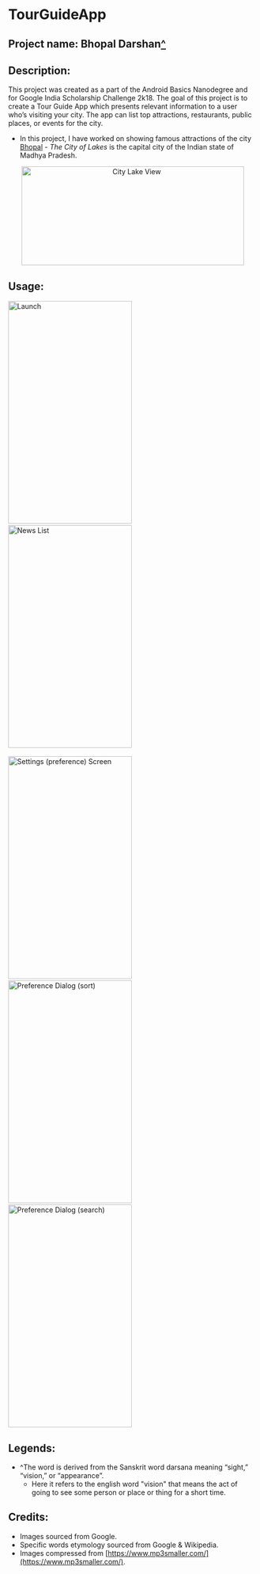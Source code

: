# TourGuideApp

## Project name: Bhopal Darshan<a href="https://github.com/RB-93/TourGuideApp/blob/master/README.md#legends">^</a>

## Description:

This project was created as a part of the Android Basics Nanodegree and for Google India Scholarship Challenge 2k18. The goal of this project is to create a Tour Guide App which presents relevant information to a user who’s visiting your city. The app can list top attractions, restaurants, public places, or events for the city.
* In this project, I have worked on showing famous attractions of the city [Bhopal](https://en.wikipedia.org/wiki/Bhopal) - _The City of Lakes_ is the capital city of the Indian state of Madhya Pradesh.
<p align="center">
  <img src="https://github.com/RB-93/TourGuideApp/blob/master/app-demo/bhopal_lake.jpg?raw=true" width="450" height="200" title="City Lake View">
</p>

## Usage:

<img src="https://github.com/RB-93/TourGuideApp/blob/master/app-demo/Tour_1[1].jpg?raw=true" width="250" height="450" title="Launch"> &nbsp; &nbsp; <img src="https://github.com/RB-93/TourGuideApp/blob/master/app-demo/Tour_2[1].jpg?raw=true" width="250" height="450" title="News List"> <br/><br/> <img src="https://github.com/RB-93/TourGuideApp/blob/master/app-demo/Tour_3[1].jpg?raw=true" width="250" height="450" title="Settings (preference) Screen"> &nbsp; &nbsp; <img src="https://github.com/RB-93/TourGuideApp/blob/master/app-demo/Tour_4[1].jpg?raw=true" width="250" height="450" title="Preference Dialog (sort)"> &nbsp; &nbsp; <img src="https://github.com/RB-93/TourGuideApp/blob/master/app-demo/Tour_5[1].jpg?raw=true" width="250" height="450" title="Preference Dialog (search)">

## Legends:

* ^The word is derived from the Sanskrit word darsana meaning “sight,” “vision,” or “appearance”.
  - Here it refers to the english word "vision" that means the act of going to see some person or place or thing for a short time.

## Credits:

* Images sourced from Google.
* Specific words etymology sourced from Google & Wikipedia.
* Images compressed from [https://www.mp3smaller.com/](https://www.mp3smaller.com/).
